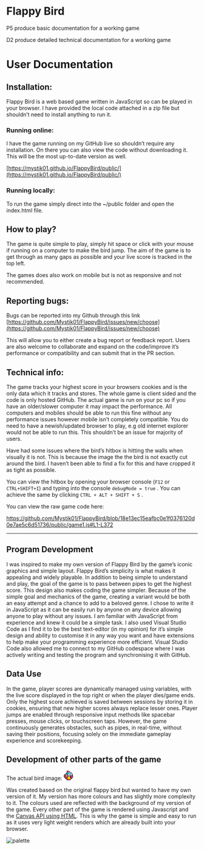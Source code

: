 # Flappy Bird

P5 produce basic documentation for a working game

D2 produce detailed technical documentation for a working game

# User Documentation

## Installation:

Flappy Bird is a web based game written in JavaScript so can be played in your browser. I have provided the local code attached in a zip file but shouldn’t need to install anything to run it. 

### Running online:

I have the game running on my GitHub live so shouldn’t require any installation. On there you can also view the code without downloading it. This will be the most up-to-date version as well. 

[https://mystik01.github.io/FlappyBird/public/](https://mystik01.github.io/FlappyBird/public/)


### Running locally:

To run the game simply direct into the ~/public folder and open the index.html file.

## How to play?

The game is quite simple to play, simply hit space or click with your mouse if running on a computer to make the bird jump. The aim of the game is to get through as many gaps as possible and your live score is tracked in the top left. 

The games does also work on mobile but is not as responsive and not recommended. 

## Reporting bugs:

Bugs can be reported into my Github through this link [https://github.com/Mystik01/FlappyBird/issues/new/choose](https://github.com/Mystik01/FlappyBird/issues/new/choose)

This will allow you to either create a bug report or feedback report. Users are also welcome to collaborate and expand on the code/improve it’s performance or compatibility and can submit that in the PR section.

## Technical info:

The game tracks your highest score in your browsers cookies and is the only data which it tracks and stores. The whole game is client sided and the code is only hosted GitHub. The actual game is run on your pc so if you have an older/slower computer it may impact the performance. All computers and mobiles should be able to run this fine without any performance issues however mobile isn’t completely compatible. You do need to have a newish/updated browser to play, e.g old internet explorer would not be able to run this. This shouldn’t be an issue for majority of users. 

Have had some issues where the bird’s hitbox is hitting the walls when visually it is not. This is because the image the the bird is not exactly cut around the bird. I haven’t been able to find a fix for this and have cropped it as tight as possible. 

You can view the hitbox by opening your browser console (`F12` or `CTRL+SHIFT+I`) and typing into the console `debugMode = true` . You can achieve the same by clicking `CTRL + ALT + SHIFT + S` .

You can view the raw game code here:

https://github.com/Mystik01/FlappyBird/blob/18e13ec15eafbc0e1f0376120d0e7ae5c6d51736/public/game1.js#L1-L372

---

## Program Development

I was inspired to make my own version of Flappy Bird by the game’s iconic graphics and simple layout. Flappy Bird’s simplicity is what makes it appealing and widely playable. In addition to being simple to understand and play, the goal of the game is to pass between pipes to get the highest score. This design also makes coding the game simpler. Because of the simple goal and mechanics of the game, creating a variant would be both an easy attempt and a chance to add to a beloved genre.
I chose to write it in JavaScript as it can be easily run by anyone on any device allowing anyone to play without any issues. I am familiar with JavaScript from experience and knew it could be a simple task.
I also used Visual Studio Code as I find it to be the best text-editor (in my opinion) for it’s simple design and ability to customise it in any way you want and have extensions to help make your programming experience more efficient. Visual Studio Code also allowed me to connect to my GitHub codespace where I was actively writing and testing the program and synchronising it with GitHub.

## Data Use

In the game, player scores are dynamically managed using variables, with the live score displayed in the top right or when the player dies/game ends. Only the highest score achieved is saved between sessions by storing it in cookies, ensuring that new higher scores always replace lesser ones. Player jumps are enabled through responsive input methods like spacebar presses, mouse clicks, or touchscreen taps. However, the game continuously generates obstacles, such as pipes, in real-time, without saving their positions, focusing solely on the immediate gameplay experience and scorekeeping.

## Development of other parts of the game

The actual bird image: <img src="https://github.com/Mystik01/FlappyBird/blob/main/public/bird4.png?raw=true" width="25" height="25" title="Colorful bird">

Was created based on the original flappy bird but wanted to have my own version of it. My version has more colours and has slightly more complexity to it. The colours used are reflected with the background of my version of the game. Every other part of the game is rendered using Javascript and the [Canvas API using HTML](https://developer.mozilla.org/en-US/docs/Web/API/Canvas_API). This is why the game is simple and easy to run as it uses very light weight renders which are already built into your browser.


<img src="https://i.ibb.co/5MPHJXT/palette.png" alt="palette" border="0">
    
